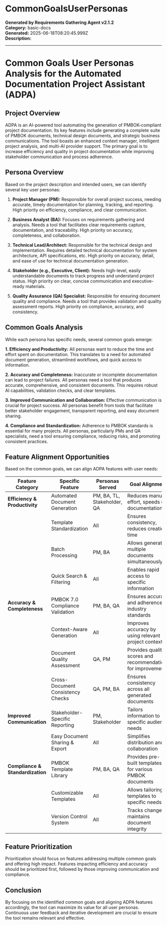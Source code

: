 # CommonGoalsUserPersonas

**Generated by Requirements Gathering Agent v2.1.2**  
**Category:** basic-docs  
**Generated:** 2025-06-18T08:20:45.999Z  
**Description:** 

---

# Common Goals User Personas Analysis for the Automated Documentation Project Assistant (ADPA)

## Project Overview

ADPA is an AI-powered tool automating the generation of PMBOK-compliant project documentation.  Its key features include generating a complete suite of PMBOK documents, technical design documents, and strategic business communications.  The tool boasts an enhanced context manager, intelligent project analysis, and multi-AI provider support.  The primary goal is to increase efficiency and quality in project documentation while improving stakeholder communication and process adherence.


## Persona Overview

Based on the project description and intended users, we can identify several key user personas:

1. **Project Manager (PM):** Responsible for overall project success, needing accurate, timely documentation for planning, tracking, and reporting.  High priority on efficiency, compliance, and clear communication.

2. **Business Analyst (BA):** Focuses on requirements gathering and analysis. Needs a tool that facilitates clear requirements capture, documentation, and traceability. High priority on accuracy, completeness, and collaboration.

3. **Technical Lead/Architect:** Responsible for the technical design and implementation. Requires detailed technical documentation for system architecture, API specifications, etc. High priority on accuracy, detail, and ease of use for technical documentation generation.

4. **Stakeholder (e.g., Executive, Client):**  Needs high-level, easily understandable documents to track progress and understand project status. High priority on clear, concise communication and executive-ready materials.

5. **Quality Assurance (QA) Specialist:** Responsible for ensuring document quality and compliance. Needs a tool that provides validation and quality assessment reports. High priority on compliance, accuracy, and consistency.


## Common Goals Analysis

While each persona has specific needs, several common goals emerge:

**1. Efficiency and Productivity:** All personas want to reduce the time and effort spent on documentation.  This translates to a need for automated document generation, streamlined workflows, and quick access to information.

**2. Accuracy and Completeness:**  Inaccurate or incomplete documentation can lead to project failures.  All personas need a tool that produces accurate, comprehensive, and consistent documents.  This requires robust AI capabilities, validation checks, and clear templates.

**3. Improved Communication and Collaboration:** Effective communication is crucial for project success. All personas benefit from tools that facilitate better stakeholder engagement, transparent reporting, and easy document sharing.

**4. Compliance and Standardization:** Adherence to PMBOK standards is essential for many projects.  All personas, particularly PMs and QA specialists, need a tool ensuring compliance, reducing risks, and promoting consistent practices.


## Feature Alignment Opportunities

Based on the common goals, we can align ADPA features with user needs:

| Feature Category             | Specific Feature                                   | Personas Served                               | Goal Alignment                                                                 |
|------------------------------|---------------------------------------------------|-----------------------------------------------|---------------------------------------------------------------------------------|
| **Efficiency & Productivity** | Automated Document Generation                     | PM, BA, TL, Stakeholder, QA                     | Reduces manual effort, speeds up documentation                                     |
|                               | Template Standardization                          | All                                           | Ensures consistency, reduces creation time                                       |
|                               | Batch Processing                                  | PM, BA                                        | Allows generating multiple documents simultaneously                               |
|                               | Quick Search & Filtering                          | All                                           | Enables rapid access to specific information                                     |
| **Accuracy & Completeness**   | PMBOK 7.0 Compliance Validation                 | PM, BA, QA                                    | Ensures accuracy and adherence to industry standards                             |
|                               | Context-Aware Generation                          | All                                           | Improves accuracy by using relevant project context                             |
|                               | Document Quality Assessment                       | QA, PM                                       | Provides quality scores and recommendations for improvements                       |
|                               | Cross-Document Consistency Checks                 | QA, PM, BA                                    | Ensures consistency across all generated documents                               |
| **Improved Communication**    | Stakeholder-Specific Reporting                    | PM, Stakeholder                               | Tailors information to specific audience needs                                    |
|                               | Easy Document Sharing & Export                    | All                                           | Simplifies distribution and collaboration                                         |
| **Compliance & Standardization** | PMBOK Template Library                           | PM, BA, QA                                    | Provides pre-built templates for various PMBOK documents                          |
|                               | Customizable Templates                           | All                                           | Allows tailoring templates to specific needs                                      |
|                               | Version Control System                            | All                                           | Tracks changes, maintains document integrity                                     |


## Feature Prioritization

Prioritization should focus on features addressing multiple common goals and offering high impact.  Features impacting efficiency and accuracy should be prioritized first, followed by those improving communication and compliance.


## Conclusion

By focusing on the identified common goals and aligning ADPA features accordingly, the tool can maximize its value for all user personas.  Continuous user feedback and iterative development are crucial to ensure the tool remains relevant and effective.
